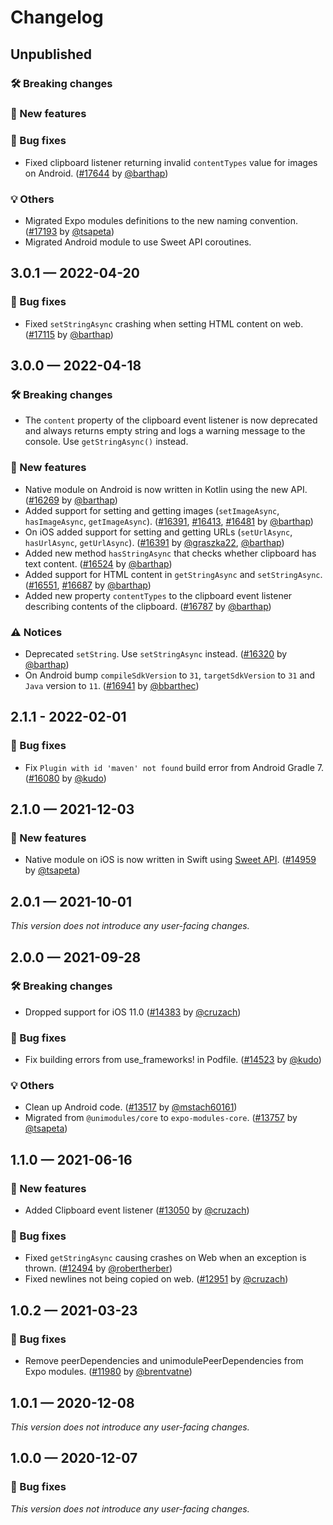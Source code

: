 # Changelog

## Unpublished

### 🛠 Breaking changes

### 🎉 New features

### 🐛 Bug fixes

- Fixed clipboard listener returning invalid `contentTypes` value for images on Android. ([#17644](https://github.com/expo/expo/pull/17644) by [@barthap](https://github.com/barthap))

### 💡 Others

- Migrated Expo modules definitions to the new naming convention. ([#17193](https://github.com/expo/expo/pull/17193) by [@tsapeta](https://github.com/tsapeta))
- Migrated Android module to use Sweet API coroutines.

## 3.0.1 — 2022-04-20

### 🐛 Bug fixes

- Fixed `setStringAsync` crashing when setting HTML content on web. ([#17115](https://github.com/expo/expo/pull/17115) by [@barthap](https://github.com/barthap))

## 3.0.0 — 2022-04-18

### 🛠 Breaking changes

- The `content` property of the clipboard event listener is now deprecated and always returns empty string and logs a warning message to the console. Use `getStringAsync()` instead.

### 🎉 New features

- Native module on Android is now written in Kotlin using the new API. ([#16269](https://github.com/expo/expo/pull/16269) by [@barthap](https://github.com/barthap))
- Added support for setting and getting images (`setImageAsync`, `hasImageAsync`, `getImageAsync`). ([#16391](https://github.com/expo/expo/pull/16391), [#16413](https://github.com/expo/expo/pull/16413), [#16481](https://github.com/expo/expo/pull/16481) by [@barthap](https://github.com/barthap))
- On iOS added support for setting and getting URLs (`setUrlAsync`, `hasUrlAsync`, `getUrlAsync`). ([#16391](https://github.com/expo/expo/pull/16391) by [@graszka22](https://github.com/graszka22), [@barthap](https://github.com/barthap))
- Added new method `hasStringAsync` that checks whether clipboard has text content. ([#16524](https://github.com/expo/expo/pull/16524) by [@barthap](https://github.com/barthap))
- Added support for HTML content in `getStringAsync` and `setStringAsync`. ([#16551](https://github.com/expo/expo/pull/16551), [#16687](https://github.com/expo/expo/pull/16687) by [@barthap](https://github.com/barthap))
- Added new property `contentTypes` to the clipboard event listener describing contents of the clipboard. ([#16787](https://github.com/expo/expo/pull/16787) by [@barthap](https://github.com/barthap))

### ⚠ Notices

- Deprecated `setString`. Use `setStringAsync` instead. ([#16320](https://github.com/expo/expo/pull/16320) by [@barthap](https://github.com/barthap))
- On Android bump `compileSdkVersion` to `31`, `targetSdkVersion` to `31` and `Java` version to `11`. ([#16941](https://github.com/expo/expo/pull/16941) by [@bbarthec](https://github.com/bbarthec))

## 2.1.1 - 2022-02-01

### 🐛 Bug fixes

- Fix `Plugin with id 'maven' not found` build error from Android Gradle 7. ([#16080](https://github.com/expo/expo/pull/16080) by [@kudo](https://github.com/kudo))

## 2.1.0 — 2021-12-03

### 🎉 New features

- Native module on iOS is now written in Swift using [Sweet API](https://blog.expo.dev/a-peek-into-the-upcoming-sweet-expo-module-api-6de6b9aca492). ([#14959](https://github.com/expo/expo/pull/14959) by [@tsapeta](https://github.com/tsapeta))

## 2.0.1 — 2021-10-01

_This version does not introduce any user-facing changes._

## 2.0.0 — 2021-09-28

### 🛠 Breaking changes

- Dropped support for iOS 11.0 ([#14383](https://github.com/expo/expo/pull/14383) by [@cruzach](https://github.com/cruzach))

### 🐛 Bug fixes

- Fix building errors from use_frameworks! in Podfile. ([#14523](https://github.com/expo/expo/pull/14523) by [@kudo](https://github.com/kudo))

### 💡 Others

- Clean up Android code. ([#13517](https://github.com/expo/expo/pull/13517) by [@mstach60161](https://github.com/mstach60161))
- Migrated from `@unimodules/core` to `expo-modules-core`. ([#13757](https://github.com/expo/expo/pull/13757) by [@tsapeta](https://github.com/tsapeta))

## 1.1.0 — 2021-06-16

### 🎉 New features

- Added Clipboard event listener ([#13050](https://github.com/expo/expo/pull/13050) by [@cruzach](https://github.com/cruzach))

### 🐛 Bug fixes

- Fixed `getStringAsync` causing crashes on Web when an exception is thrown. ([#12494](https://github.com/expo/expo/pull/12494) by [@robertherber](https://github.com/robertherber))
- Fixed newlines not being copied on web. ([#12951](https://github.com/expo/expo/pull/12951) by [@cruzach](https://github.com/cruzach))

## 1.0.2 — 2021-03-23

### 🐛 Bug fixes

- Remove peerDependencies and unimodulePeerDependencies from Expo modules. ([#11980](https://github.com/expo/expo/pull/11980) by [@brentvatne](https://github.com/brentvatne))

## 1.0.1 — 2020-12-08

_This version does not introduce any user-facing changes._

## 1.0.0 — 2020-12-07

### 🐛 Bug fixes

_This version does not introduce any user-facing changes._
